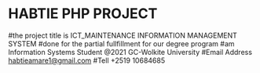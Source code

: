 # HABTIE PHP PROJECT
#the project title is ICT_MAINTENANCE INFORMATION MANAGEMENT SYSTEM
#done for the partial fullfillment for our degree program
#am Information Systems Student @2021 GC-Wolkite University
#Email Address habtieamare1@gmail.com 
#Tell +2519 10684685
